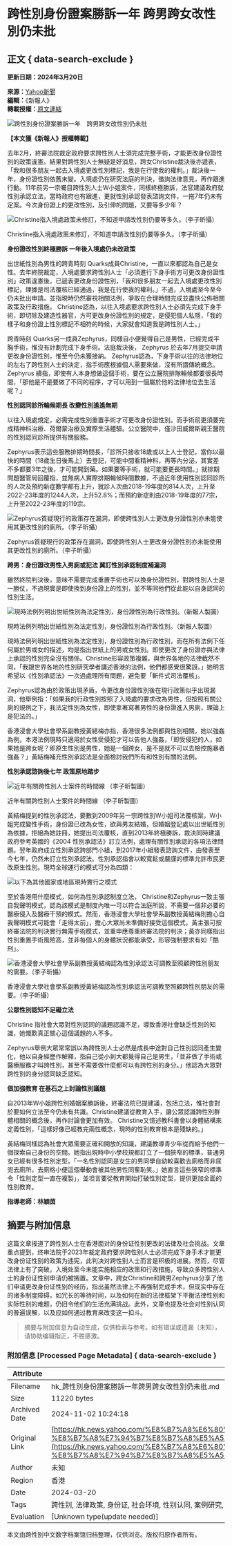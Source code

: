 # 跨性別身份證案勝訴一年 跨男跨女改性別仍未批

## 正文 { data-search-exclude }


**更新日期：2024年3月20日**

**來源：**[Yahoo新聞](https://hk.news.yahoo.com/topic/yahoo-news-hk?yptr=yahoo)  
**編輯：**《新報人》  
**轉載授權：**[原文連結](https://spyan-jour.hkbu.edu.hk/2024/03/20/跨性別身份證案勝訴一年%E3%80%80跨男跨女改性別仍未批/)  

![跨性別身份證案勝訴一年　跨男跨女改性別仍未批](https://s.yimg.com/ny/api/res/1.2/jkyDUgWGyZyEUptPzglmPw--/YXBwaWQ9aGlnaGxhbmRlcjt3PTk2MDtoPTY0MDtjZj13ZWJw/https://s.yimg.com/os/creatr-uploaded-images/2024-03/68ab88f0-e731-11ee-97de-f922a8e5765e)

**【本文獲《新報人》授權轉載】**

去年2月，終審法院裁定政府要求跨性別人士須完成完整手術，才能更改身份證性別的政策違憲。結果對跨性別人士無疑是好消息，跨女Christine裁決後亦遞表，「我和很多朋友一起去入境處更改性別標記，我是在行使我的權利。」裁決後一年，身份證性別依舊未變。入境處仍在研究法庭的判決，徵詢法律意見，再作跟進行動。11年前另一宗囑目跨性別人士W小姐案件，同樣終極勝訴，法官建議政府就性別承認立法，當時政府也有跟進，更就性別承認發表諮詢文件，一拖7年仍未有定案。今次身份證上的更改性別，及引伸的問題，又要等多少年？

![Christine指入境處政策未修訂，不知道申請改性別仍要等多久。（李子昕攝）](https://s.yimg.com/ny/api/res/1.2/.FTCYFmjT6dWmtbeiKqBEQ--/YXBwaWQ9aGlnaGxhbmRlcjt3PTk2MDtoPTY0MDtjZj13ZWJw/https://spyan-jour.hkbu.edu.hk/wp-content/uploads/2024/03/Copy-of-Copy-of-20240314-%E9%86%AB%E7%AE%A1%E5%B1%80%E4%B8%AD%E8%A5%BF%E9%86%AB%E5%90%88%E4%BD%9C%E8%A8%88%E5%8A%83-32-1.png)

Christine指入境處政策未修訂，不知道申請改性別仍要等多久。（李子昕攝）

**身份證改性別終極勝訴 一年後入境處仍未改政策**

出世紙性別為男性的跨青時刻 Quarks成員Christine，一直以來都認為自己是女性。去年終院裁定，入境處要求跨性別人士「必須進行下身手術方可更改身份證性別」政策違憲後，已遞表更改身份證性別，「我和很多朋友一起去入境處更改性別標記，理據是司法覆核已經通過，我是在行使我的權利。」不過，入境處至今至今仍未批出申請。並指現時仍然審視相關法例，爭取在合理時間完成並盡快公佈相關政策及行政措施。 Christine認為，以往入境處要求跨性別人士必須先完成下身手術，即切除及建造性器官，方可更改身份證性別的規定，是侵犯個人私隱，「我的樣子和身份證上性別標記不相符的時候，大家就會知道我是跨性別人士。」

跨青時刻 Quarks另一成員Zephyrus，同樣自小便覺得自己是男性，已經完成平胸手術，惟沒有計劃完成下身手術。法庭裁決後， Zephyrus 於去年7月提交申請更改身份證性別，惟至今仍未獲接納。 Zephyrus認為，下身手術以往的法律地位的左右了跨性別人士的決定，指手術應根據個人需要來做，沒有所謂傳統概念。Zephyrus 續指，即使有人本身想做這個手術，要在公立醫院排隊輪候都要很長時間，「那他是不是要做了不同的程序，才可以用到一個屬於他的法律地位去生活呢？」

**性別認同診所輪候期長 改變性別遙遙無期**

以往入境處規定，必需完成性別重置手術才可更改身份證性別。而手術前更須要完成精神科治療、荷爾蒙治療及實際生活體驗。公立醫院中，僅沙田威爾斯親王醫院的性別認同診所提供有關服務。

Zephyrus表示這些服務排期時間長，「診所只接收18歲或以上人士登記，當你以最快的時間（18歲生日後馬上）去登記，可能中間看精神科，再等內分泌，其實差不多都要3年之後，才可能開到藥。如果要等手術，就可能要更長時間。」就排期問題醫管局回覆指，並無病人實際排期輪候時間數據，不過近年使用性別認同診所的人次及預約新症數字都有上升，就診人次由2018-19年度的814人次，上升至2022-23年度的1244人次，上升52.8%；而預約新症則由2018-19年度的77宗，上升至2022-23年度的119宗。

![Zephyrus質疑現行的政策存在漏洞，即使跨性別人士更改身分證性別亦未能使用其更改性別的廁所。（李子昕攝）](https://s.yimg.com/ny/api/res/1.2/6IJ4J.OETHmLz33ocbn1ag--/YXBwaWQ9aGlnaGxhbmRlcjt3PTk2MDtoPTY0MDtjZj13ZWJw/https://spyan-jour.hkbu.edu.hk/wp-content/uploads/2024/03/Copy-of-Copy-of-20240314-%E9%86%AB%E7%AE%A1%E5%B1%80%E4%B8%AD%E8%A5%BF%E9%86%AB%E5%90%88%E4%BD%9C%E8%A8%88%E5%8A%83-32.png)

Zephyrus質疑現行的政策存在漏洞，即使跨性別人士更改身分證性別亦未能使用其更改性別的廁所。（李子昕攝）

**跨男：身份證改男性入男廁或犯法 冀訂性別承認制度補漏洞**

雖然終院判決後，意味不需要完成重置手術也可以換身份證性別，對跨性別人士是一勝仗，不過現實是即使換到身份證上的性別，並不等同他們從此能以自身認同的性別生活。

![現時法例列明出世紙性別為法定性別，身份證性別為行政性別。（新報人製圖）](https://s.yimg.com/ny/api/res/1.2/IAxvewopX54MseiGKfjikA--/YXBwaWQ9aGlnaGxhbmRlcjt3PTk2MDtoPTY0MDtjZj13ZWJw/https://spyan-jour.hkbu.edu.hk/wp-content/uploads/2024/03/%E5%87%BA%E4%B8%96%E7%B4%99%E8%BA%AB%E4%BB%BD%E8%AD%8932.png)

現時法例列明出世紙性別為法定性別，身份證性別為行政性別。（新報人製圖）

現時法例列明出世紙性別為法定性別，身份證性別為行政性別，而在所有法例下任何屬於男或女的描述，均是指出世紙上的男或女性別。即使更改了身份證亦與法律上承認的性別完全沒有關係。Christine形容政策複雜，與世界各地的法律截然不同，「我跟世界各地的性別研究學者講述香港的法例，他們都感覺很驚訝。」她明言希望以《性別承認法》一次過處理所有問題，避免要「斬件式司法覆核」。

Zephyrus認為由於政策出現矛盾，令更改身份證性別後在現行政策似乎出現漏洞，他舉例指：「如果我的行政性別按照了入境處的要求改為男性，但按照有關公廁的規例之下，我法定性別為女性，即使拿著寫著男性的身份證進入男廁，理論上是犯法的。」

香港浸會大學社會學系副教授黃結梅亦指，香港很多法例都與性別相關，她以強姦為例，本港法例現時只適用於女性受侵犯才可以告他人強姦，「即受侵犯的人，如果她是跨女呢？即原生性別是男性，她是一個跨女，是不是就不可以去檢控施暴者強姦？」黃結梅補充性別承認法是全面檢討我們所有和性別有關的法例。

**性別承認諮詢後七年 政策原地踏步**

![近年有關跨性別人士案件的時間線 （李子昕製圖）](https://s.yimg.com/ny/api/res/1.2/RRoR7VxLowip.5jhH8ruSA--/YXBwaWQ9aGlnaGxhbmRlcjt3PTk2MDtoPTU0MTtjZj13ZWJw/https://spyan-jour.hkbu.edu.hk/wp-content/uploads/2024/03/%E8%9E%A2%E5%B9%95%E6%88%AA%E5%9C%96-2024-03-20-%E4%B8%8B%E5%8D%886.59.54.jpeg)

近年有關跨性別人士案件的時間線 （李子昕製圖）

黃結梅提到的性別承認法，要數到2009年另一宗跨性別W小姐司法覆核案，W小姐完成變性手術，身份證已改為女性，欲與男友結婚，但婚姻登記處以出世紙性別為依據，拒絕為她註冊，她提出司法覆核，直到2013年終極勝訴，裁決同時建議政府參考英國的《2004 性別承認法》訂立法例，處理有關性別承認的各項法律問題。翌年政府成立性別承認跨部門小組，到2017年小組發表諮詢文件，由發表至今七年，仍然未訂立性別承認法。性別承認指會以較寬鬆或嚴謹的標準允許市民更改原生性別。現時全球運行的模式可分為四類：

![以下為其他國家或地區現時實行之模式](https://s.yimg.com/ny/api/res/1.2/a3LMBINSuTEJ65AqqTqNZA--/YXBwaWQ9aGlnaGxhbmRlcjt3PTk2MDtoPTcyMDtjZj13ZWJw/https://spyan-jour.hkbu.edu.hk/wp-content/uploads/2024/03/1-3.png)

至於香港用什麼模式，如何為性別承認制度立法， Christine和Zephyrus一致主張自我聲明模式，認為該模式是制度內唯一可以符合法庭所說，不需要一個非必要的醫療侵入及醫療干預的模式。然而，香港浸會大學社會學系副教授黃結梅則擔心自我聲明模式可能會「走得太前」，擔心大眾尚未準備好接受這個模式，黃主張可按終審法院的判決實行無需手術模式，並重申應尊重終審法院的判決；黃亦同樣指出性別重置手術風險高，並非每個人的身體狀況都能承受，形容強制要求有如「酷刑」。

![香港浸會大學社會學系副教授黃結梅認為性別承認法可調教至照顧跨性別朋友的需要。（李子昕攝）](https://s.yimg.com/ny/api/res/1.2/ihfhAELxOXDLtapIzdB10g--/YXBwaWQ9aGlnaGxhbmRlcjt3PTk2MDtoPTY0MDtjZj13ZWJw/https://spyan-jour.hkbu.edu.hk/wp-content/uploads/2024/03/Copy-of-Copy-of-20240314-%E9%86%AB%E7%AE%A1%E5%B1%80%E4%B8%AD%E8%A5%BF%E9%86%AB%E5%90%88%E4%BD%9C%E8%A8%88%E5%8A%83-32-2.png)

香港浸會大學社會學系副教授黃結梅認為性別承認法可調教至照顧跨性別朋友的需要。（李子昕攝）

**公眾性別認知不足礙立法**

Christine 指社會大眾對性別認同的議題認識不足，導致香港社會缺乏性別的知識，她慨歎真正關心這個議題的人不多。

Zephyrus舉例大眾常常誤以為跨性別人士必然是成長中途對自己性別認同產生變化，他以自身經歷作解釋，指自己從小到大都覺得自己是男生，「並非做了手術或醫療服務才叫跨性別，甚至不需要做什麼都可以有跨性別的身分。」他認為大眾對跨性別的身分認同缺乏認知。

**倡加強教育 在基石之上討論性別議題**

自2013年W小姐跨性別婚姻案勝訴後，終審法院已提建議，包括立法，惟社會對於要如何立法至今仍未有共識。Christine建議從教育入手，讓公眾認識跨性別群體相關的概念後，再作討論會更加有效。 Christine又憶述教科書會以身體結構來定義性別，「這樣好像已經教完兩性概念，現時的性別教育根本是殘缺的。」

黃結梅同樣認為社會大眾需要正確和開放的知識，建議教導青少年從而給予他們一個探索自己身份的空間。她指出現時中小學校規都訂立了一個狹窄的標準，普通男女已經有很多性別定型。「一名性別認同是女生的男同學自幼較喜歡去廁格而非尿兜去廁所，去廁格小便這個舉動會被其他男性同輩恥笑。」她直言這些狹窄的標準令「性別定型一直在複製」，並坦言要從教育開始打破性別定型，提供更加全面的性別教育。

**指導老師：林穎茵**

## 摘要与附加信息

<!-- tcd_abstract -->
这篇文章报道了跨性别人士在香港面对的身份证性别更改的法律及社会挑战。文章重点提到，终审法院于2023年裁定政府要求跨性别人士必须完成下身手术才能更改身份证性别的政策为违宪，此判决对跨性别人士而言是积极的进展。然而，尽管法律上有了突破，入境处至今未能实施相应的政策和行政措施，导致众多跨性别人士的身份证性别申请仍被搁置。文章中，跨女Christine和跨男Zephyrus分享了他们申请更改身份证性别的经历，指出虽然法律上不再强制完成手术，但现实中存在的诸多制度障碍，如冗长的等待时间，以及如何在新的法律框架下平衡法律性别和实际性别的难题，仍旧令他们的生活充满挑战。此外，文章也提及社会对性别认同的普遍误解，以及应如何通过教育来改变这一扣斗。
<!-- tcd_abstract_end -->

> 摘要与附加信息为自动生成，仅供检索与参考。如有错误或遗漏（未知），请协助编辑指正，不胜感激。

### 附加信息 [Processed Page Metadata] { data-search-exclude }

| Attribute       | Value                                  |
|-----------------|----------------------------------------|
| Filename        | hk_跨性別身份證案勝訴一年跨男跨女改性別仍未批.md                             |
| Size            | 11220 bytes                           |
| Archived Date   | 2024-11-02 10:24:18                             |
| Original Link   | [https://hk.news.yahoo.com/%E8%B7%A8%E6%80%A7%E5%88%A5%E8%BA%AB%E4%BB%BD%E8%AD%89%E6%A1%88%E5%8B%9D%E8%A8%B4%E4%B8%80%E5%B9%B4-%E8%B7%A8%E7%94%B7%E8%B7%A8%E5%A5%B3%E6%94%B9%E6%80%A7%E5%88%A5%E4%BB%8D%E6%9C%AA%E6%89%B9-033548038.html](https://hk.news.yahoo.com/%E8%B7%A8%E6%80%A7%E5%88%A5%E8%BA%AB%E4%BB%BD%E8%AD%89%E6%A1%88%E5%8B%9D%E8%A8%B4%E4%B8%80%E5%B9%B4-%E8%B7%A8%E7%94%B7%E8%B7%A8%E5%A5%B3%E6%94%B9%E6%80%A7%E5%88%A5%E4%BB%8D%E6%9C%AA%E6%89%B9-033548038.html)                       |
| Author          | 未知                               |
| Region          | 香港                               |
| Date            | 2024-03-20                                 |
| Tags            | 跨性别, 法律政策, 身份证, 社会环境, 性别认同, 案例研究, 教育, 医疗资源                                 |
| Evaluation            | [Unknown type(update needed)]                                 |
<!-- tcd_table_end -->

本文由跨性别中文数字档案馆归档整理，仅供浏览。版权归原作者所有。
